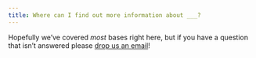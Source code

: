 ```yaml
---
title: Where can I find out more information about ___?
---
```

Hopefully we’ve covered *most* bases right here, but if you have a question that isn’t answered please [drop us an email][mailto]!

[mailto]: mailto:jack.rachel2017@gmail.com?Subject=A%20Question! "jack.rachel2017@gmail.com"
